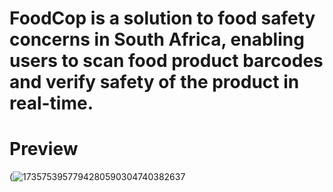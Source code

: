 # FoodCop is a solution to food safety concerns in South Africa, enabling users to scan food product barcodes and verify safety of the product in real-time.

# Preview
(![1735753957794280590304740382637](https://github.com/user-attachments/assets/b25d365b-c3dc-47a2-9702-e2b74185b270)

